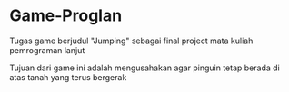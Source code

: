 # Game-Proglan
Tugas game berjudul "Jumping" sebagai final project mata kuliah pemrograman lanjut

Tujuan dari game ini adalah mengusahakan agar pinguin tetap berada di atas tanah yang terus bergerak
